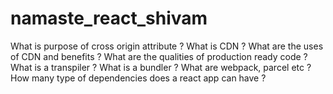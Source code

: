 # namaste_react_shivam

What is purpose of cross origin attribute ?
What is CDN ?
What are the uses of CDN and benefits ?
What are the qualities of production ready code ?
What is a transpiler ?
What is a bundler ? What are webpack, parcel etc ?
How many type of dependencies does a react app can have ?

